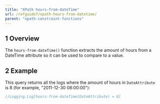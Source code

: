 ```yaml
---
title: "XPath hours-from-dateTime"
url: /refguide7/xpath-hours-from-datetime/
parent: "xpath-constraint-functions"
---
```


## 1 Overview

The `hours-from-dateTime()` function extracts the amount of hours from a DateTime attribute so it can be used to compare to a value.

## 2 Example

This query returns all the logs where the amount of hours in `DateAttribute` is 8 (for example, "2011-12-30 08:00:00"):

```java
//Logging.Log[hours-from-dateTime(DateAttribute) = 8]
```
